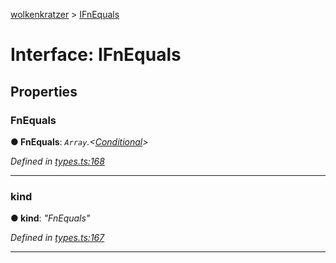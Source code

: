 [wolkenkratzer](../README.md) > [IFnEquals](../interfaces/ifnequals.md)



# Interface: IFnEquals


## Properties
<a id="fnequals"></a>

###  FnEquals

**●  FnEquals**:  *`Array`.<[Conditional](../#conditional)>* 

*Defined in [types.ts:168](https://github.com/arminhammer/wolkenkratzer/blob/25ba479/src/types.ts#L168)*





___

<a id="kind"></a>

###  kind

**●  kind**:  *"FnEquals"* 

*Defined in [types.ts:167](https://github.com/arminhammer/wolkenkratzer/blob/25ba479/src/types.ts#L167)*





___


